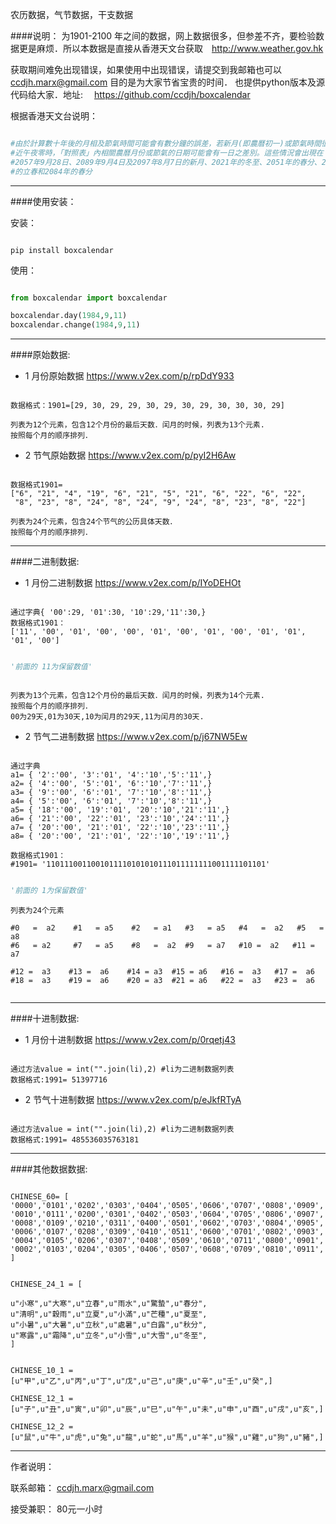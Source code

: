 农历数据，气节数据，干支数据

####说明：
为1901-2100 年之间的数据，网上数据很多，但参差不齐，要检验数据更是麻烦．所以本数据是直接从香港天文台获取　http://www.weather.gov.hk 

获取期间难免出现错误，如果使用中出现错误，请提交到我邮箱也可以　ccdjh.marx@gmail.com 
目的是为大家节省宝贵的时间．
也提供python版本及源代码给大家．地址:　 https://github.com/ccdjh/boxcalendar

根据香港天文台说明：

```python

#由於計算數十年後的月相及節氣時間可能會有數分鐘的誤差，若新月(即農曆初一)或節氣時間很接
#近午夜零時，「對照表」內相關農曆月份或節氣的日期可能會有一日之差別。這些情況會出現在
#2057年9月28日、2089年9月4日及2097年8月7日的新月、2021年的冬至、2051年的春分、2083年
#的立春和2084年的春分

```

-----------------------------------------

####使用安装：

安装：

```text

pip install boxcalendar

```

使用：

```python

from boxcalendar import boxcalendar

boxcalendar.day(1984,9,11)
boxcalendar.change(1984,9,11)

```

------------------------------------------------------------------------------


####原始数据:

 -  1 月份原始数据
https://www.v2ex.com/p/rpDdY933

```text

数据格式：1901=[29, 30, 29, 29, 30, 29, 30, 29, 30, 30, 30, 29]

列表为12个元素，包含12个月份的最后天数．闰月的时候，列表为13个元素.
按照每个月的顺序排列．

```

 -  2 节气原始数据
https://www.v2ex.com/p/pyI2H6Aw

```text

数据格式1901=
["6", "21", "4", "19", "6", "21", "5", "21", "6", "22", "6", "22",
 "8", "23", "8", "24", "8", "24", "9", "24", "8", "23", "8", "22"]

列表为24个元素，包含24个节气的公历具体天数．
按照每个月的顺序排列．

```
-----------------------------------------


####二进制数据:

 -  1 月份二进制数据
https://www.v2ex.com/p/IYoDEHOt

```text

通过字典{ '00':29, '01':30, '10':29,'11':30,}
数据格式1901：
['11', '00', '01', '00', '00', '01', '00', '01', '00', '01', '01', '01', '00']

```

```python

'前面的 11为保留数值'

```
```text

列表为13个元素，包含12个月份的最后天数．闰月的时候，列表为14个元素.
按照每个月的顺序排列．
00为29天,01为30天,10为闰月的29天,11为闰月的30天.

```


 -  2 节气二进制数据
https://www.v2ex.com/p/j67NW5Ew

```text

通过字典
a1= { '2':'00', '3':'01', '4':'10','5':'11',}
a2= { '4':'00', '5':'01', '6':'10','7':'11',}
a3= { '9':'00', '6':'01', '7':'10','8':'11',}
a4= { '5':'00', '6':'01', '7':'10','8':'11',}
a5= { '18':'00', '19':'01', '20':'10','21':'11',}
a6= { '21':'00', '22':'01', '23':'10','24':'11',} 
a7= { '20':'00', '21':'01', '22':'10','23':'11',}
a8= { '20':'00', '21':'01', '22':'10','19':'11',} 

数据格式1901：
#1901= '1101110011001011110101010111011111111001111101101'

```

```python

'前面的 1为保留数值'

```

```text
列表为24个元素

#0   =  a2    #1   = a5    #2   = a1   #3   = a5   #4   =  a2   #5   =  a8
#6   = a2     #7   = a5    #8   =  a2  #9   = a7   #10 =  a2   #11 =  a7 
    
#12 =  a3    #13 =  a6    #14 = a3  #15 = a6   #16 =  a3   #17 =  a6
#18 =  a3    #19 =  a6    #20 = a3  #21 = a6   #22 =  a3   #23 =  a6


```
-----------------------------------------


####十进制数据:

 -  1 月份十进制数据
https://www.v2ex.com/p/0rqetj43

```text

通过方法value = int("".join(li),2) #li为二进制数据列表
数据格式:1991= 51397716

```

 -  2 节气十进制数据
https://www.v2ex.com/p/eJkfRTyA

```text

通过方法value = int("".join(li),2) #li为二进制数据列表
数据格式:1991= 485536035763181

```

-----------------------------------------



####其他数据数据:

```text

CHINESE_60= [
'0000','0101','0202','0303','0404','0505','0606','0707','0808','0909',
'0010','0111','0200','0301','0402','0503','0604','0705','0806','0907',
'0008','0109','0210','0311','0400','0501','0602','0703','0804','0905',
'0006','0107','0208','0309','0410','0511','0600','0701','0802','0903',
'0004','0105','0206','0307','0408','0509','0610','0711','0800','0901',
'0002','0103','0204','0305','0406','0507','0608','0709','0810','0911',
]

```

```text

CHINESE_24_1 = [

u"小寒",u"大寒",u"立春",u"雨水",u"驚蟄",u"春分",
u"清明",u"穀雨",u"立夏",u"小滿",u"芒種",u"夏至",
u"小暑",u"大暑",u"立秋",u"處暑",u"白露",u"秋分",
u"寒露",u"霜降",u"立冬",u"小雪",u"大雪",u"冬至",
]

```

```text

CHINESE_10_1 = 
[u"甲",u"乙",u"丙",u"丁",u"戊",u"己",u"庚",u"辛",u"壬",u"癸",] 

CHINESE_12_1 = 
[u"子",u"丑",u"寅",u"卯",u"辰",u"巳",u"午",u"未",u"申",u"酉",u"戌",u"亥",] 

CHINESE_12_2 = 
[u"鼠",u"牛",u"虎",u"兔",u"龍",u"蛇",u"馬",u"羊",u"猴",u"雞",u"狗",u"豬",]

```
-----------------------------------------


作者说明：

联系邮箱：     ccdjh.marx@gmail.com

接受兼职：     80元一小时
